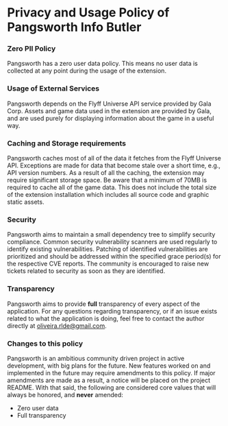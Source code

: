 # Privacy and Usage Policy of Pangsworth Info Butler

### Zero PII Policy
Pangsworth has a zero user data policy. This means no user data is collected at any point during the usage of the extension.

### Usage of External Services
Pangsworth depends on the Flyff Universe API service provided by Gala Corp. Assets and game data used in the extension are provided by Gala, and are used purely for displaying information about the game in a useful way.

### Caching and Storage requirements
Pangsworth caches most of all of the data it fetches from the Flyff Universe API. Exceptions are made for data that become stale over a short time, e.g., API version numbers. As a result of all the caching, the extension may require significant storage space. Be aware that a minimum of 70MB is required to cache all of the game data. This does not include the total size of the extension installation which includes all source code and graphic static assets.

### Security
Pangsworth aims to maintain a small dependency tree to simplify security compliance. Common security vulnerability scanners are used regularly to identify existing vulnerabilities. Patching of identified vulnerabilities are prioritized and should be addressed within the specified grace period(s) for the respective CVE reports. The community is encouraged to raise new tickets related to security as soon as they are identified.

### Transparency
Pangsworth aims to provide **full** transparency of every aspect of the application. For any questions regarding transparency, or if an issue exists related to what the application is doing, feel free to contact the author directly at <oliveira.rlde@gmail.com>.

### Changes to this policy
Pangsworth is an ambitious community driven project in active development, with big plans for the future. New features worked on and implemented in the future may require amendments to this policy. If major amendments are made as a result, a notice will be placed on the project README. With that said, the following are considered core values that will always be honored, and **never** amended:
  - Zero user data
  - Full transparency
